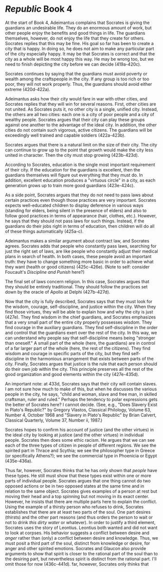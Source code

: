 # *Republic* Book 4

At the start of Book 4, Adeimantus complains that Socrates is giving the
guardians an undesirable life.  They do an enormous amount of work, but other
people enjoy the benefits and good things in life.  The guardians themselves,
however, do not enjoy the life that they create for others.  Socrates replies
that this may be fine.  His goal so far has been to create a city that is
happy.  In doing so, he does not aim to make any particular part of the city
especially happy.  It may be that Socrates is correct and that the city as
a whole will be most happy this way.  He may be wrong too, but we need to
finish depicting the city before we can decide (419a-420c).

Socrates continues by saying that the guardians must avoid poverty or wealth
among the craftspeople in the city.  If any group is too rich or too poor,
they will not work properly.  Thus, the guardians should avoid either extreme
(420d-422a).

Adeimantus asks how their city would fare in war with other cities, and
Socrates replies that they will win for several reasons.  First, other cities
are not united.  As Socrates puts it, no other city is a single, unified city.
Instead, the others are all two cities: each one is a city of poor people and
a city of wealthy people.  Socrates argues that their city can play these
groups against one another to the advantage of the ideal city.  In addition,
the other cities do not contain such vigorous, active citizens.  The guardians
will be exceedingly well trained and capable soldiers (422a-423b).

Socrates argues that there is a natural limit on the size of their city.  The
city can continue to grow up to the point that growth would make the city less
united in character.  Then the city must stop growing (423b-423d).

According to Socrates, education is the single most important requirement of
their city.  If the education for the guardians is excellent, then the
guardians themselves will figure out everything that they must do.  In
addition, excellent education produces a "virtuous circle" in a city, as each
generation grows up to train more good guardians (423e-424c).

As a side point, Socrates argues that they do not need to pass laws about
certain practices even though those practices are very important.  Socrates
expects well-educated children to display deference in various ways (standing
for elders, being silent in the presence of elders) and also to follow good
practices in terms of appearance (hair, clothes, etc.).  However, he says that
they should not pass laws for such things.  Instead, if the guardians do their
jobs right in terms of education, then children will do all of these things
automatically (425a-c).

Adeimantus makes a similar argument about contract law, and Socrates agrees.
Socrates adds that people who constantly pass laws, searching for just the
right set of laws, are like people who constantly adjust their medical plans
in search of health.  In both cases, these people avoid an important truth:
they have to change something more basic in order to achieve what they want
(health or good citizens) (425c-426e).  (Note to self: consider Foucault's
*Discipline and Punish* here?)

The final set of laws concern religion.  In this case, Socrates argues that
they should be entirely traditional.  They should follow the practices set
down by the oracle of Apollo at Delphi (427b-427d).

Now that the city is fully described, Socrates says that they must look for
the wisdom, courage, self-discipline, and justice within the city.  When they
find those virtues, they will be able to explain how and why the city is just
(427e).  They find wisdom in the chief guardians, and Socrates emphasizes that
a very small part of the entire city properly possesses wisdom.  They find
courage in the auxiliary guardians.  They find self-discipline in the order
and control that the guardians exert over the rest of the city.  In this way,
we can understand why people say that self-discipline means being "stronger
than oneself."  A small part of the whole (here, the guardians) are in control
of a far larger part of the whole (here, the rest of the citizens).  They find
wisdom and courage in specific parts of the city, but they find
self-discipline in the harmonious arrangement that exists between parts of the
city.  Finally, Socrates argues that justice is the rule that each person
should do their own job within the city.  This principle preserves all the
rest of the good organization and good elements within the city (427e-435d).

An important note: at 433d, Socrates says that their city will contain slaves.
I am not sure how much to make of this, but when he discusses the various
people in the city, he says, "child and woman, slave and free man, in skilled
craftsman, ruler and ruled."  Perhaps the tendency to polar expressions gets
the better of Socrates here?  I cannot decide.  (See, e.g., "Does Slavery
Exist in Plato's Republic?" by Gregory Vlastos, Classical Philology, Volume
63, Number 4, October 1968 and "Slavery in Plato's Republic" by Brian Calvert,
Classical Quarterly, Volume 37, Number ii, 1987.)

Socrates hopes to confirm his account of justice (and the other virtues) in
the ideal city by looking at justice (and the other virtues) in individual
people.  Socrates then does some ethic racism.  He argues that we can see each
of the three types of citizen in people of different regions.  We see the
spirited part in Thrace and Scythia; we see the philosopher type in Greece (or
specifically Athens?); we see the commercial type in Phoenicia or Egypt
(435e-436a).

Thus far, however, Socrates thinks that he has only shown that *people* have
these types.  He still must show that these types exist within one or more
parts of individual people.  Socrates argues that one thing cannot do two
opposed actions or be in two opposed states at the same time and in relation
to the same object.  Socrates gives examples of a person at rest but moving
their head and a top spinning but not moving in its exact center.  However, he
insists that there are multiple parts here to explain the conflict.  Using the
example of a thirsty person who refuses to drink, Socrates establishes that
there are at least two parts of the soul.  One part desires (thirsts) and the
other part reasons (and thus orders the person to wait or not to drink *this
dirty water* or whatever).  In order to justify a third element, Socrates uses
the story of Leontius.  Leontius both wanted and did not want to look at
corpses.  His behavior suggests a conflict between desire and *anger* rather
than (only) a conflict between desire and knowledge.  Thus, we must posit
a third part of the soul, distinct from knowledge or desire, for anger and
other spirited emotions.  Socrates and Glaucon also provide arguments to show
that spirit is closer to the rational part of the soul than to the desiring
part, but nevertheless spirit is distinct from the rational part.  I'll omit
those for now (436c-441d).
far, however, Socrates only thinks that 

